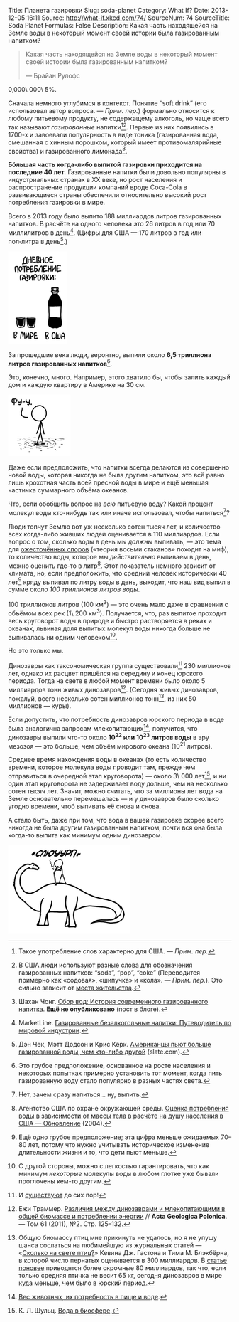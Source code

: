 Title: Планета газировки
Slug: soda-planet
Category: What If?
Date: 2013-12-05 16:11
Source: http://what-if.xkcd.com/74/
SourceNum: 74
SourceTitle: Soda Planet
Formulas: False
Description: Какая часть находящейся на Земле воды в некоторый момент своей истории была газированным напитком?

> Какая часть находящейся на Земле воды в некоторый момент своей истории была газированным напитком?
>
> — Брайан Рулофс

0,000\ 000\ 5%.

Сначала немного углубимся в контекст. Понятие “soft drink” (его использовал автор вопроса. — *Прим. пер.*) формально относится к любому питьевому продукту, не содержащему алкоголь, но чаще всего так называют _газированные_ напитки[^1][^2]. Первые из них появились в 1700-х и завоевали популярность в виде тоника (газированная вода, смешанная с хинным порошком, который имеет противомалярийные свойства) и газированного лимонада[^3].

**Бóльшая часть когда-либо выпитой газировки приходится на последние 40 лет.** Газированные напитки были довольно популярны в индустриальных странах в XX веке, но рост населения и распространение продукции компаний вроде Coca-Cola в развивающиеся страны обеспечили относительно высокий рост потребления газировки в мире.

Всего в 2013 году было выпито 188 миллиардов литров газированных напитков. В расчёте на одного человека это 26 литров в год или 70 миллилитров в день[^4]. (Цифры для США — 170 литров в год или пол&#8209;литра в день[^5].)

![](/uploads/074-soda-planet/soda_usworld_ru.png "И ведь каждая бутылка газировки — это парочка «Киндер-сюрпризов».")

За прошедшие века люди, вероятно, выпили около **6,5 триллиона литров газированных напитков**[^6].

Это, конечно, много. Например, этого хватило бы, чтобы залить каждый дом и каждую квартиру в Америке на 30 см.

![](/uploads/074-soda-planet/soda_floor_ru.png "Скоро вернусь, ввёл на Amazon’е «соломинка до пола».")

Даже если предположить, что напитки всегда делаются из совершенно новой воды, которая никогда не была другим напитком, это всё равно лишь крохотная часть всей пресной воды в мире и ещё меньшая частичка суммарного объёма океанов.

Что, если обобщить вопрос на _всю_ питьевую воду? Какой процент молекул воды кто-нибудь так или иначе использовал, чтобы напиться[^7]?

Люди топчут Землю вот уж несколько сотен тысяч лет, и количество всех когда-либо живших людей оценивается в 110 миллиардов. Если вопрос о том, сколько воды в день мы _должны_ выпивать, — это тема для [ожесточённых споров](https://www.google.com/search?q=стаканов+воды+в+день) («теория восьми стаканов» походит на миф), то количество воды, которое мы _действительно_ выпиваем в день, можно оценить где-то в литр[^8]. Этот показатель немного зависит от климата, но, если предположить, что средний человек исторически 40 лет[^9] кряду выпивал по литру воды в день, выходит, что наш вид выпил в сумме около *100 триллионов литров воды*.

100 триллионов литров (100 км<sup>3</sup>) — это очень мало даже в сравнении с объёмом всех рек (1\ 200 км<sup>3</sup>). Получается, что, раз выпитое проходит весь круговорот воды в природе и быстро растворяется в реках и океанах, львиная доля выпитых молекул воды никогда больше не выпивалась ни одним человеком[^10].

Но это только мы.

Динозавры как таксономическая группа существовали[^11] 230 миллионов лет, однако их расцвет пришёлся на середину и конец юрского периода. Тогда на свете в любой момент времени было около 5 миллиардов тонн живых динозавров[^12]. (Сегодня живых динозавров, пожалуй, всего несколько сотен миллионов тонн[^13], из них 50 миллионов — куры).

Если допустить, что потребность динозавров юрского периода в воде была аналогична запросам млекопитающих[^14], получится, что динозавры выпили что-то около **10<sup>22</sup> или 10<sup>23</sup> литров воды** в эру мезозоя — это больше, чем объём мирового океана (10<sup>21</sup> литров).

Среднее время нахождения воды в океанах (то есть количество времени, которое молекула воды проводит там, прежде чем отправиться в очередной этап круговорота) — около 3\ 000 лет[^15], и ни один этап круговорота не задерживает воду дольше, чем на несколько сотен тысяч лет. Значит, можно считать, что за миллионы лет вода на Земле основательно перемешалась — и у динозавров было сколько угодно времени, чтоб выпивать её снова и снова.

А стало быть, даже при том, что вода в вашей газировке скорее всего никогда не была другим газированным напитком, почти вся она была когда-то выпита как минимум одним динозавром.

![](/uploads/074-soda-planet/soda_dinosaur_ru.png "*слюууууурп* — РРРРРРР — Прости.")

[^1]: Такое употребление слов характерно для США. — *Прим. пер.*
[^2]: В США люди используют разные слова для обозначения газированных напитков: “soda”, “pop”, “coke” (Переводится примерно как «содовая», «шипучка» и «кола». — *Прим. пер.*). Это сильно зависит от [места жительства](http://www.popvssoda.com/).
[^3]: Шахан Чонг. [Сбор вод: История современного газированного напитка](http://scheong.wordpress.com/2011/03/27/taking-the-waters-the-history-of-the-modern-soft-drink/). **Ещё не опубликовано** (пост в блоге).
[^4]: MarketLine. [Газированные безалкогольные напитки: Путеводитель по мировой индустрии](http://www.reportlinker.com/p0171897-summary/Carbonated-Soft-Drinks-Global-Industry-Guide.html).
[^5]: Дэн Чек, Мэтт Додсон и Крис Кёрк. [Американцы пьют больше газированной воды, чем кто-либо другой](http://www.slate.com/articles/health_and_science/map_of_the_week/2012/07/map_of_soda_consumption_americans_drink_more_than_anyone_else_.html) (slate.com).
[^6]: Это грубое предположение, основанное на росте населения и некоторых попытках примерно установить тот момент, когда пить газированную воду стало популярно в разных частях света.
[^7]: Нет, зачем сразу напиться… ну, выпить.
[^8]: Агентство США по охране окружающей среды. [Оценка потребления воды в зависимости от массы тела в расчёте на душу населения в США — Обновление](http://water.epa.gov/action/advisories/drinking/upload/2005_05_06_criteria_drinking_percapita_2004.pdf) (2004).
[^9]: Ещё одно грубое предположение; эта цифра меньше ожидаемых 70–80 лет, потому что нужно учитывать историческое изменение длительности жизни и то, что дети пьют меньше.
[^10]: С другой стороны, можно с легкостью гарантировать, что как минимум _некоторые_ молекулы воды в любом глотке уже бывали проглочены кем-то другим.
[^11]: И [существуют](http://xkcd.com/1211) до сих пор!
[^12]: Ежи Траммер. [Различия между динозаврами и млекопитающими в общей биомассе и потреблении энергии](http://agp.org.pl/table/pdf/61-2/trammer.pdf) // **Acta Geologica Polonica**. — Том 61 (2011), №2. Стр. 125–132.
[^13]: Общую биомассу птиц мне прикинуть не удалось, но я не упущу шанса сослаться на любимейшую из журнальных статей — «[Сколько на свете птиц?](http://link.springer.com/article/10.1023%2FA%3A1018341530497)» Кевина Дж. Гастона и Тима М. Блэкбёрна, в которой число пернатых оценивается в 300 миллиардов. В [статье поновее](http://rspb.royalsocietypublishing.org/content/270/1521/1293.full.pdf) приводятся более скромные 80 миллиардов, так что, если только средняя птичка не весит 65 кг, сегодня динозавров в мире куда меньше, чем было в юрский период.
[^14]: [Вес животных, их потребность в пище и воде](http://www.env.gov.bc.ca/wat/wq/reference/foodandwater.html).
[^15]: К. Л. Шульц. [Вода в биосфере](http://www.esf.edu/efb/schulz/Limnology/hydrologic.html).
